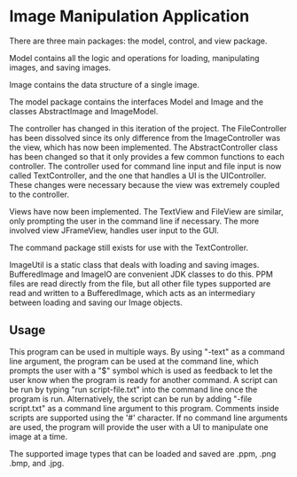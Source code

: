 # Image Manipulation Application

There are three main packages: the model, control, and view package.

Model contains all the logic and operations for loading, 
manipulating images, and saving images.

Image contains the data structure of a single image.

The model package contains the interfaces Model and Image and the
classes AbstractImage and ImageModel.

The controller has changed in this iteration of the project. The FileController has been dissolved
since its only difference from the ImageController was the view, which has now been implemented.
The AbstractController class has been changed so that it only provides a few common functions to 
each controller. The controller used for command line input and file input is now called
TextController, and the one that handles a UI is the UIController. These changes were necessary because the view
was extremely coupled to the controller.

Views have now been implemented. The TextView and FileView are similar, only prompting the user in
the command line if necessary. The more involved view JFrameView, handles user input to the GUI.

The command package still exists for use with the TextController.

ImageUtil is a static class that deals with loading and saving images.
BufferedImage and ImageIO are convenient JDK classes to do this. 
PPM files are read directly from the file, but all other file types supported
are read and written to a BufferedImage, which acts as an intermediary between
loading and saving our Image objects.

## Usage

This program can be used in multiple ways. By using "-text" as a command line argument,
the program can be used at the command line, which prompts the user with a "$" symbol which is used
as feedback to let the user know when the program is ready for another
command. A script can be run by typing "run script-file.txt" into
the command line once the program is run. 
Alternatively, the script can be run by adding "-file script.txt"
as a command line argument to this program. Comments inside scripts are
supported using the '#' character. If no command line arguments are used,
the program will provide the user with a UI to manipulate one image at a time.

The supported image types that can be loaded and saved are .ppm, .png
.bmp, and .jpg.

